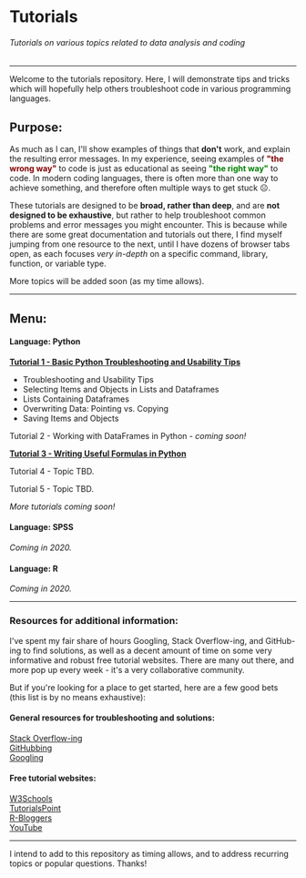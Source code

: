 # Tutorials
###### Tutorials on various topics related to data analysis and coding

___

Welcome to the tutorials repository.  Here, I will demonstrate tips and tricks which will hopefully help others troubleshoot code in various programming languages.

## Purpose:

As much as I can, I'll show examples of things that __don't__ work, and explain the resulting error messages. In my experience, seeing examples of __<font color='maroon'>"the wrong way"</font>__ to code is just as educational as seeing __<font color='green'>"the right way"</font>__ to code.  In modern coding languages, there is often more than one way to achieve something, and therefore often multiple ways to get stuck ☹.  

These tutorials are designed to be __broad, rather than deep__, and are __not designed to be exhaustive__, but rather to help troubleshoot common problems and error messages you might encounter.  This is because while there are some great documentation and tutorials out there, I find myself jumping from one resource to the next, until I have dozens of browser tabs open, as each focuses _very in-depth_ on a specific command, library, function, or variable type.

More topics will be added soon (as my time allows).    



___

## Menu:  

#### Language: Python  

__[Tutorial 1 - Basic Python Troubleshooting and Usability Tips](Tutorial-01-Python-Basic_troubleshooting_and_usability_tips-v01.ipynb)__  
- Troubleshooting and Usability Tips
- Selecting Items and Objects in Lists and Dataframes
- Lists Containing Dataframes
- Overwriting Data: Pointing vs. Copying
- Saving Items and Objects


Tutorial 2 - Working with DataFrames in Python - _coming soon!_  

__[Tutorial 3 - Writing Useful Formulas in Python](https://github.com/sherman6/tutorials/blob/master/Tutorial-03-Python-Writing_Useful_Functions-v01.ipynb)__  

Tutorial 4 - Topic TBD.  

Tutorial 5 - Topic TBD.  

_More tutorials coming soon!_  



#### Language: SPSS 

_Coming in 2020._  



#### Language: R  

_Coming in 2020._  


___

### Resources for additional information:

I've spent my fair share of hours Googling, Stack Overflow-ing, and GitHub-ing to find solutions, as well as a decent amount of time on some very informative and robust free tutorial websites.  There are many out there, and more pop up every week - it's a very collaborative community.  

But if you're looking for a place to get started, here are a few good bets (this list is by no means exhaustive): 

#### General resources for troubleshooting and solutions:

[Stack Overflow-ing](https://stackoverflow.com/)  
[GitHubbing](https://github.com/)  
[Googling](https://www.google.com)  

#### Free tutorial websites:

[W3Schools](https://www.w3schools.com/)  
[TutorialsPoint](https://www.tutorialspoint.com/python/index.htm)  
[R-Bloggers](https://www.r-bloggers.com/)  
[YouTube](https://www.youtube.com/)   


___

I intend to add to this repository as timing allows, and to address recurring topics or popular questions. Thanks!  



